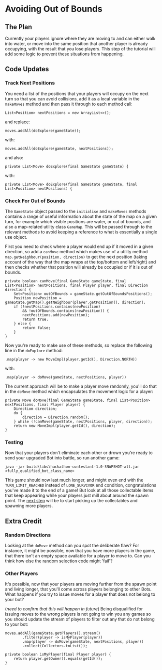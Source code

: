 # Avoiding Out of Bounds

## The Plan
Currently your players ignore where they are moving to and can either walk into water, or move into the same position
that another player is already occupying, with the result that you lose players.  This step of the tutorial will add
some logic to prevent these situations from happening.

## Code Updates
### Track Next Positions
You need a list of the positions that your players will occupy on the next turn so that you can avoid collisions, add
it as a local variable in the `makeMoves` method and then pass it through to each method call:
```
List<Position> nextPositions = new ArrayList<>();
```

and replace:
```
moves.addAll(doExplore(gameState));
```

with:
```
moves.addAll(doExplore(gameState, nextPositions));
```

and also:
```
private List<Move> doExplore(final GameState gameState) {
```

with:
```
private List<Move> doExplore(final GameState gameState, final List<Position> nextPositions) {
```

### Check For Out of Bounds
The `GameState` object passed to the `initialise` and `makeMoves` methods contains a range of useful information about
the state of the map on a given turn, for example which visible positions are water, or out of bounds, and also a
map-related utility class `GameMap`.  This will be passed through to the relevant methods to avoid keeping a reference
to what is essentially a single use object.

First you need to check where a player would end up if it moved in a given direction, so add a `canMove` method which
makes use of a utility method `map.getNeighbour(position, direction)` to get the next position (taking account of the
way that the map wraps at the top/bottom and left/right) and then checks whether that position will already be occupied
or if it is out of bounds.
```
private boolean canMove(final GameState gameState, final List<Position> nextPositions, final Player player, final Direction direction) {
    Set<Position> outOfBounds = gameState.getOutOfBoundsPositions();
    Position newPosition = gameState.getMap().getNeighbour(player.getPosition(), direction);
    if (!nextPositions.contains(newPosition)
        && !outOfBounds.contains(newPosition)) {
        nextPositions.add(newPosition);
        return true;
    } else {
        return false;
    }
}
```

Now you're ready to make use of these methods, so replace the following line in the `doExplore` method:
```
.map(player -> new MoveImpl(player.getId(), Direction.NORTH))
```

with:
```
.map(player -> doMove(gameState, nextPositions, player))
```

The current approach will be to make a player move randomly, you'll do that in the `doMove` method which encapsulates
the movement logic for a player:
```
private Move doMove(final GameState gameState, final List<Position> nextPositions, final Player player) {
    Direction direction;
    do {
        direction = Direction.random();
    } while (!canMove(gameState, nextPositions, player, direction));
    return new MoveImpl(player.getId(), direction);
}
```

### Testing
Now that your players don't eliminate each other or drown you're ready to send your upgraded Bot into battle, so
run another game:
```
java -jar build\libs\hackathon-contestant-1.0-SNAPSHOT-all.jar <fully_qualified_bot_class_name>
```

This game should now last much longer, and might even end with the `TURN_LIMIT_REACHED` instead of `LONE_SURVIVOR` end
condition, congratulations you've made it to the end of a game!  But look at all those collectable items that keep
appearing while your players just mill about around the spawn point.  The [next step](3-gathering-collectables.md) will
be to start picking up the collectables and spawning more players.

## Extra Credit
### Random Directions
Looking at the `doMove` method can you spot the deliberate flaw?  For instance, it might be possible, now that you have
more players in the game, that there isn't an empty space available for a player to move to.  Can you think how else
the random selection code might 'fail'?

### Other Players
It's possible, now that your players are moving further from the spawn point and living longer, that you'll come across
players belonging to other Bots.  What happens if you try to issue moves for a player that does not belong to your bot?

(*need to confirm that this will happen in future*)
Being disqualified for issuing moves to the wrong players is not going to win you any games so you should update the
stream of players to filter out any that do not belong to your bot:
```
moves.addAll(gameState.getPlayers().stream()
        .filter(player -> isMyPlayer(player))
        .map(player -> doMove(gameState, nextPositions, player))
        .collect(Collectors.toList());
```

```
private boolean isMyPlayer(final Player player) {
    return player.getOwner().equals(getId());
}
```
